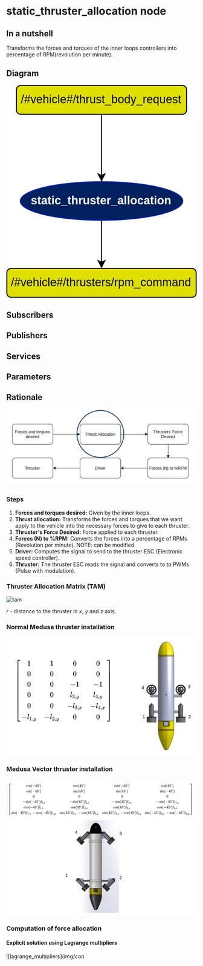 # static_thruster_allocation node

## In a nutshell
Transforms the forces and torques of the inner loops controllers into percentage of RPM(revolution per minute).

## Diagram
![static_thruster_allocation Diagram](img/static_thruster_allocation.png)

## Subscribers

## Publishers

## Services

## Parameters

## Rationale

![thrust_allocation_overview](img/thrust_allocation_overview.png)

### Steps

1. **Forces and torques desired:** Given by the inner loops.
2. **Thrust allocation:**  Transforms the forces and torques that we want apply to the vehicle into the necessary forces to give to each thruster.
3.  **Thruster's Force Desired:** Force applied to each thruster.
4. **Forces (N) to %RPM:** Converts the forces into a percentage of RPMs (Revolution per minute). NOTE: can be modified.
5. **Driver:** Computes the signal to send to the thruster ESC (Electronic speed controller).
6. **Thruster:** The thruster ESC reads the signal and converts to to PWMs (Pulse with modulation).

### Thruster Allocation Matrix (TAM)

![tam](img/TAM_single_thruster.png)

$r$ - distance to the thruster in $x$, $y$ and $z$ axis. 

### Normal Medusa thruster installation

![normal_medusa](img/tam_simple_medusa.png)

### Medusa Vector thruster installation

![medusa_vector](img/tam_vector_medusa.png)

### Computation of force allocation

#### Explicit solution using Lagrange multipliers

![lagrange_multipliers](img/con
